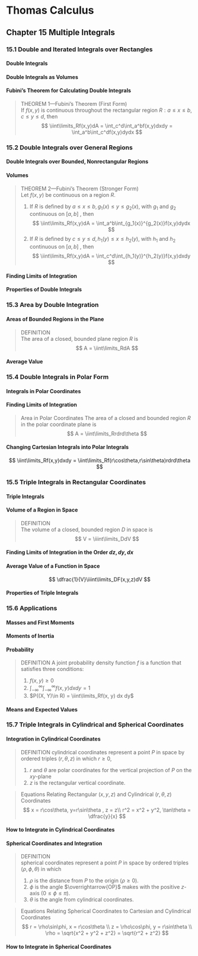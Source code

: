 # Thomas Calculus
## Chapter 15 Multiple Integrals
### 15.1  Double and Iterated Integrals over Rectangles     
#### Double Integrals
#### Double Integrals as Volumes
#### Fubini’s Theorem for Calculating Double Integrals
>THEOREM 1—Fubini’s Theorem (First Form)  
If $f(x, y)$ is continuous throughout the rectangular region $R: a \le x \le b,c \le y \le d$, then  
>$$
>\iint\limits_Rf(x,y)dA = \int_c^d\int_a^bf(x,y)dxdy = \int_a^b\int_c^df(x,y)dydx
>$$
### 15.2 Double Integrals over General Regions
#### Double Integrals over Bounded, Nonrectangular Regions
#### Volumes
>THEOREM 2—Fubini’s Theorem (Stronger Form)  
Let $f(x, y)$ be continuous on a region $R$.
>1. If $R$ is defined by $a \le x \le b,g_1(x) \le y\le g_2(x)$, with $g_1$ and $g_2$ continuous on $[a, b]$ , then
>$$
>\iint\limits_Rf(x,y)dA = \int_a^b\int_{g_1(x)}^{g_2(x)}f(x,y)dydx
>$$
>2. If $R$ is defined by  $c \le y \le d,h_1(y) \le x\le h_2(y)$, with $h_1$ and $h_2$ continuous on $[a, b]$ , then
>$$
>\iint\limits_Rf(x,y)dA = \int_c^d\int_{h_1(y)}^{h_2(y)}f(x,y)dxdy 
>$$
#### Finding Limits of Integration
#### Properties of Double Integrals
### 15.3 Area by Double Integration
#### Areas of Bounded Regions in the Plane
>DEFINITION   
The area of a closed, bounded plane region $R$ is
>$$
>A = \iint\limits_RdA
>$$
#### Average Value
### 15.4 Double Integrals in Polar Form
#### Integrals in Polar Coordinates
#### Finding Limits of Integration
>Area in Polar Coordinates
The area of a closed and bounded region $R$ in the polar coordinate plane is
>$$
>A = \iint\limits_Rrdrd\theta
>$$
#### Changing Cartesian Integrals into Polar Integrals
$$
\iint\limits_Rf(x,y)dxdy = \iint\limits_Rf(r\cos\theta,r\sin\theta)rdrd\theta
$$
### 15.5 Triple Integrals in Rectangular Coordinates
#### Triple Integrals
#### Volume of a Region in Space
>DEFINITION   
The volume of a closed, bounded region $D$ in space is
>$$
>V = \iiint\limits_DdV
>$$
#### Finding Limits of Integration in the Order $dz, dy, dx$
#### Average Value of a Function in Space
$$
\dfrac{1}{V}\iiint\limits_DF(x,y,z)dV
$$
#### Properties of Triple Integrals
### 15.6 Applications
#### Masses and First Moments
#### Moments of Inertia
#### Probability
>DEFINITION 
A joint probability density function $f$ is a function that satisfies three conditions:
>1. $f(x, y) \ge 0$
>2. $\int_{-\infty}^{\infty}\int_{-\infty}^{\infty}f(x, y) dx dy = 1$
>3. $P((X, Y)\in R) = \iint\limits_Rf(x, y) dx dy$
#### Means and Expected Values
### 15.7 Triple Integrals in Cylindrical and Spherical Coordinates
#### Integration in Cylindrical Coordinates
>DEFINITION cylindrical coordinates represent a point $P$ in space by ordered triples $(r, \theta, z)$ in which $r \ge 0$,
>1. $r$ and $\theta$ are polar coordinates for the vertical projection of $P$ on the $xy$-plane
>2. $z$ is the rectangular vertical coordinate.

>Equations Relating Rectangular $(x, y, z)$ and Cylindrical $(r, \theta, z)$ Coordinates  
>$$
>x = r\cos\theta, y=r\sin\theta , z = z\\
>r^2 = x^2 + y^2, \tan\theta = \dfrac{y}{x}
>$$
#### How to Integrate in Cylindrical Coordinates
#### Spherical Coordinates and Integration
>DEFINITION   
spherical coordinates represent a point $P$ in space by ordered triples $(\rho, \phi, \theta)$ in which  
>1. $\rho$ is the distance from $P$ to the origin $(\rho \ge 0)$.  
>2. $\phi$ is the angle $\overrightarrow{OP}$ makes with the positive $z$-axis $(0 \le \phi \le \pi)$.
>3. $\theta$ is the angle from cylindrical coordinates.

>Equations Relating Spherical Coordinates to Cartesian and Cylindrical Coordinates  
>$$
>r = \rho\sin\phi, x = r\cos\theta  \\
>z = \rho\cos\phi, y = r\sin\theta  \\
>\rho = \sqrt{x^2 + y^2 + z^2} = \sqrt{r^2 + z^2}
>$$
#### How to Integrate in Spherical Coordinates
